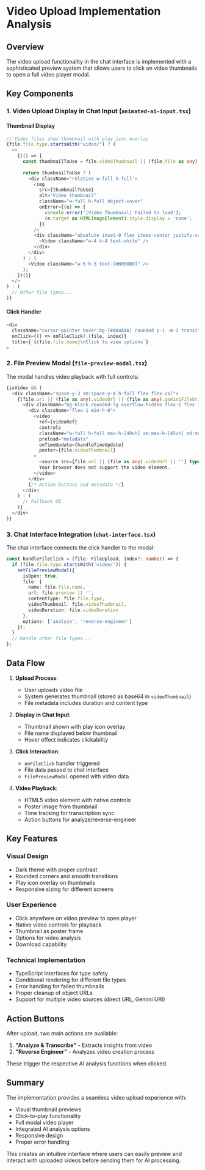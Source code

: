# Video Upload Implementation Analysis

## Overview
The video upload functionality in the chat interface is implemented with a sophisticated preview system that allows users to click on video thumbnails to open a full video player modal.

## Key Components

### 1. **Video Upload Display in Chat Input** (`animated-ai-input.tsx`)

#### Thumbnail Display
```typescript
// Video files show thumbnail with play icon overlay
{file.file.type.startsWith("video/") ? (
  <>
    {(() => {
      const thumbnailToUse = file.videoThumbnail || (file.file as any).videoThumbnail;
      
      return thumbnailToUse ? (
        <div className="relative w-full h-full">
          <img
            src={thumbnailToUse}
            alt="Video thumbnail"
            className="w-full h-full object-cover"
            onError={(e) => {
              console.error('[Video Thumbnail] Failed to load');
              (e.target as HTMLImageElement).style.display = 'none';
            }}
          />
          <div className="absolute inset-0 flex items-center justify-center bg-black/40">
            <Video className="w-4 h-4 text-white" />
          </div>
        </div>
      ) : (
        <Video className="w-5 h-5 text-[#B0B0B0]" />
      );
    })()}
  </>
) : (
  // Other file types...
)}
```

#### Click Handler
```typescript
<div
  className="cursor-pointer hover:bg-[#4A4A4A] rounded p-1 -m-1 transition-colors"
  onClick={() => onFileClick?.(file, index)}
  title={`${file.file.name}\nClick to view options`}
>
```

### 2. **File Preview Modal** (`file-preview-modal.tsx`)

The modal handles video playback with full controls:

```typescript
{isVideo && (
  <div className="space-y-3 sm:space-y-4 h-full flex flex-col">
    {(file.url || (file as any).videoUrl || (file as any).geminiFileUri) ? (
      <div className="bg-black rounded-lg overflow-hidden flex-1 flex flex-col min-h-0">
        <div className="flex-1 min-h-0">
          <video
            ref={videoRef}
            controls
            className="w-full h-full max-h-[40vh] sm:max-h-[45vh] md:max-h-[50vh] object-contain"
            preload="metadata"
            onTimeUpdate={handleTimeUpdate}
            poster={file.videoThumbnail}
          >
            <source src={file.url || (file as any).videoUrl || ''} type={file.contentType} />
            Your browser does not support the video element.
          </video>
        </div>
        {/* Action buttons and metadata */}
      </div>
    ) : (
      // Fallback UI
    )}
  </div>
)}
```

### 3. **Chat Interface Integration** (`chat-interface.tsx`)

The chat interface connects the click handler to the modal:

```typescript
const handleFileClick = (file: FileUpload, index?: number) => {
  if (file.file.type.startsWith('video/')) {
    setFilePreviewModal({
      isOpen: true,
      file: {
        name: file.file.name,
        url: file.preview || '',
        contentType: file.file.type,
        videoThumbnail: file.videoThumbnail,
        videoDuration: file.videoDuration
      },
      options: ['analyze', 'reverse-engineer']
    });
  }
  // Handle other file types...
};
```

## Data Flow

1. **Upload Process**:
   - User uploads video file
   - System generates thumbnail (stored as base64 in `videoThumbnail`)
   - File metadata includes duration and content type

2. **Display in Chat Input**:
   - Thumbnail shown with play icon overlay
   - File name displayed below thumbnail
   - Hover effect indicates clickability

3. **Click Interaction**:
   - `onFileClick` handler triggered
   - File data passed to chat interface
   - `FilePreviewModal` opened with video data

4. **Video Playback**:
   - HTML5 video element with native controls
   - Poster image from thumbnail
   - Time tracking for transcription sync
   - Action buttons for analyze/reverse-engineer

## Key Features

### Visual Design
- Dark theme with proper contrast
- Rounded corners and smooth transitions
- Play icon overlay on thumbnails
- Responsive sizing for different screens

### User Experience
- Click anywhere on video preview to open player
- Native video controls for playback
- Thumbnail as poster frame
- Options for video analysis
- Download capability

### Technical Implementation
- TypeScript interfaces for type safety
- Conditional rendering for different file types
- Error handling for failed thumbnails
- Proper cleanup of object URLs
- Support for multiple video sources (direct URL, Gemini URI)

## Action Buttons

After upload, two main actions are available:
1. **"Analyze & Transcribe"** - Extracts insights from video
2. **"Reverse Engineer"** - Analyzes video creation process

These trigger the respective AI analysis functions when clicked.

## Summary

The implementation provides a seamless video upload experience with:
- Visual thumbnail previews
- Click-to-play functionality
- Full modal video player
- Integrated AI analysis options
- Responsive design
- Proper error handling

This creates an intuitive interface where users can easily preview and interact with uploaded videos before sending them for AI processing.